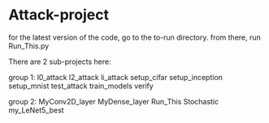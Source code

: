 # Attack-project

for the latest version of the code, go to the to-run directory. from there, run Run_This.py

There are 2 sub-projects here:

group 1:
  l0_attack
  l2_attack
  li_attack
  setup_cifar
  setup_inception
  setup_mnist
  test_attack
  train_models
  verify
  
group 2:
  MyConv2D_layer
  MyDense_layer
  Run_This
  Stochastic
  my_LeNet5_best
